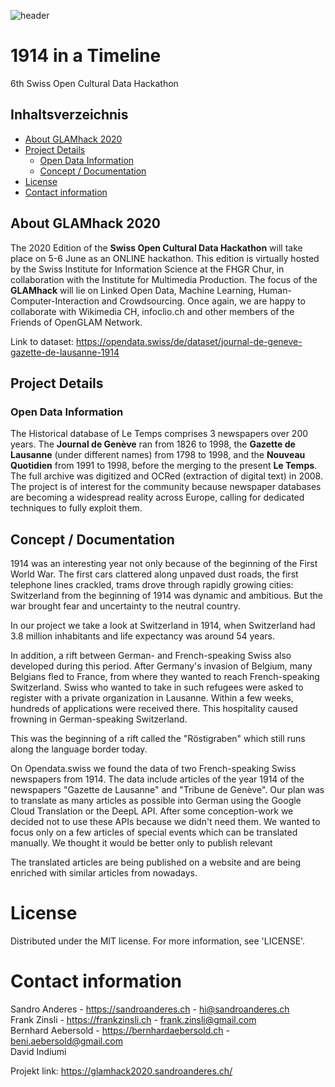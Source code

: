 ![header](https://user-images.githubusercontent.com/51910214/83946417-09c46e00-a811-11ea-9b2a-0393189abdd7.jpg)

# 1914 in a Timeline
 6th Swiss Open Cultural Data Hackathon
 
## Inhaltsverzeichnis

* [About GLAMhack 2020](#About-GLAMhack-2020)
* [Project Details](#Project-Details)
  * [Open Data Information](#Open-Data-Information)
  * [Concept / Documentation](#Concept--Documentation)
* [License](#license)
* [Contact information](#Contact-information)

## About GLAMhack 2020
The 2020 Edition of the **Swiss Open Cultural Data Hackathon** will take place on 5-6 June as an ONLINE hackathon. This edition is virtually hosted by the Swiss Institute for Information Science at the FHGR Chur, in collaboration with the Institute for Multimedia Production. The focus of the **GLAMhack** will lie on Linked Open Data, Machine Learning, Human-Computer-Interaction and Crowdsourcing. Once again, we are happy to collaborate with Wikimedia CH, infoclio.ch and other members of the Friends of OpenGLAM Network.

Link to dataset: https://opendata.swiss/de/dataset/journal-de-geneve-gazette-de-lausanne-1914

## Project Details
### Open Data Information
The Historical database of Le Temps comprises 3 newspapers over 200 years. The **Journal de Genève** ran from 1826 to 1998, the **Gazette de Lausanne** (under different names) from 1798 to 1998, and the **Nouveau Quotidien** from 1991 to 1998, before the merging to the present **Le Temps**. The full archive was digitized and OCRed (extraction of digital text) in 2008. The project is of interest for the community because newspaper databases are becoming a widespread reality across Europe, calling for dedicated techniques to fully exploit them.

## Concept / Documentation
1914 was an interesting year not only because of the beginning of the First World War. The first cars clattered along unpaved dust roads, the first telephone lines crackled, trams drove through rapidly growing cities: Switzerland from the beginning of 1914 was dynamic and ambitious. But the war brought fear and uncertainty to the neutral country.

In our project we take a look at Switzerland in 1914, when Switzerland had 3.8 million inhabitants and life expectancy was around 54 years.

In addition, a rift between German- and French-speaking Swiss also developed during this period. After Germany's invasion of Belgium, many Belgians fled to France, from where they wanted to reach French-speaking Switzerland. Swiss who wanted to take in such refugees were asked to register with a private organization in Lausanne. Within a few weeks, hundreds of applications were received there. This hospitality caused frowning in German-speaking Switzerland.

This was the beginning of a rift called the "Röstigraben" which still runs along the language border today.

On Opendata.swiss we found the data of two French-speaking Swiss newspapers from 1914. The data include articles of the year 1914 of the newspapers "Gazette de Lausanne" and "Tribune de Genève". Our plan was to translate as many articles as possible into German using the Google Cloud Translation or the DeepL API. After some conception-work we decided not to use these APIs because we didn't need them. We wanted to focus only on a few articles of special events which can be translated manually. We thought it would be better only to publish relevant

The translated articles are being published on a website and are being enriched with similar articles from nowadays.

# License
Distributed under the MIT license. For more information, see 'LICENSE'.

# Contact information
Sandro Anderes - https://sandroanderes.ch - hi@sandroanderes.ch<br>
Frank Zinsli - https://frankzinsli.ch - frank.zinsli@gmail.com<br>
Bernhard Aebersold - https://bernhardaebersold.ch - beni.aebersold@gmail.com<br>
David Indiumi

Projekt link: https://glamhack2020.sandroanderes.ch/
